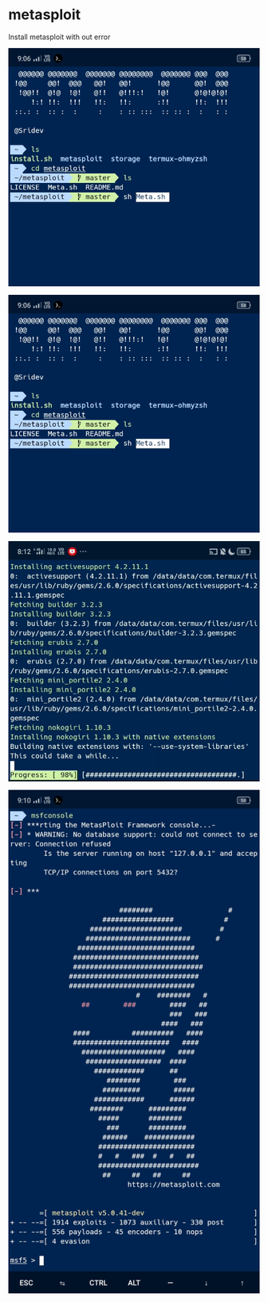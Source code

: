 # metasploit
Install metasploit with out error

![preview1](https://raw.githubusercontent.com/Sridevloper/metasploit/master/IMG_20190907_090724.jpg) <br />

![preview2](https://raw.githubusercontent.com/Sridevloper/metasploit/master/IMG_20190907_090724.jpg) <br />

![preview3](https://raw.githubusercontent.com/Sridevloper/metasploit/master/IMG_20190907_090749.jpg) <br />

![preview4](https://raw.githubusercontent.com/Sridevloper/metasploit/master/IMG_20190907_091121.jpg) <br />
